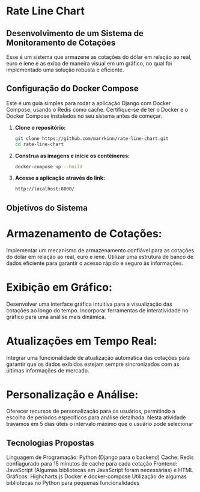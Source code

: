 # Rate Line Chart

## Desenvolvimento de um Sistema de Monitoramento de Cotações
Esse é um sistema que armazene as cotações do dólar em relação ao real, euro e iene e as exiba de maneira visual em um gráfico, no qual foi implementado uma solução robusta e eficiente.

## Configuração do Docker Compose

Este é um guia simples para rodar a aplicação Django com Docker Compose, usando o Redis como cache. Certifique-se de ter o Docker e o Docker Compose instalados no seu sistema antes de começar.

1. **Clone o repositório:**

   ```bash
   git clone https://github.com/marrkinn/rate-line-chart.git
   cd rate-line-chart

2. **Construa as imagens e inicie os contêineres:**
    ```bash
    docker-compose up --build

3. **Acesse a aplicação através do link:**
    ```bash
    http://localhost:8000/

## Objetivos do Sistema

# Armazenamento de Cotações:

Implementar um mecanismo de armazenamento confiável para as cotações do dólar em relação ao real, euro e iene.
Utilizar uma estrutura de banco de dados eficiente para garantir o acesso rápido e seguro às informações.

# Exibição em Gráfico:

Desenvolver uma interface gráfica intuitiva para a visualização das cotações ao longo do tempo.
Incorporar ferramentas de interatividade no gráfico para uma análise mais dinâmica.

# Atualizações em Tempo Real:

Integrar uma funcionalidade de atualização automática das cotações para garantir que os dados exibidos estejam sempre sincronizados com as últimas informações de mercado.

# Personalização e Análise:

Oferecer recursos de personalização para os usuários, permitindo a escolha de períodos específicos para análise detalhada. Nesta atividade travamos em 5 dias úteis o intervalo máximo que o usuário pode selecionar


## Tecnologias Propostas
Linguagem de Programação: Python (Django para o backend)
Cache: Redis confiagurado para 15 minutos de cache para cada cotação
Frontend: JavaScript (Algumas bibliotecas em JavaScript foram necessárias) e HTML
Gráficos: Highcharts.js
Docker e docker-compose
Utilização de algumas bibliotecas no Python para pequenas funcionalidades